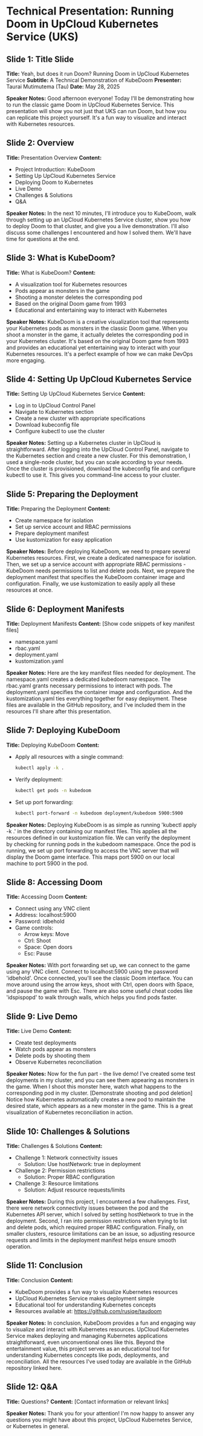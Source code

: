 # Technical Presentation: Running Doom in UpCloud Kubernetes Service (UKS)

## Slide 1: Title Slide
**Title:** Yeah, but does it run Doom? Running Doom in UpCloud Kubernetes Service
**Subtitle:** A Technical Demonstration of KubeDoom
**Presenter:** Taurai Mutimutema (Tau)
**Date:** May 28, 2025

**Speaker Notes:**
Good afternoon everyone! Today I'll be demonstrating how to run the classic game Doom in UpCloud Kubernetes Service. This presentation will show you not just that UKS can run Doom, but how you can replicate this project yourself. It's a fun way to visualize and interact with Kubernetes resources.

## Slide 2: Overview
**Title:** Presentation Overview
**Content:**
- Project Introduction: KubeDoom
- Setting Up UpCloud Kubernetes Service
- Deploying Doom to Kubernetes
- Live Demo
- Challenges & Solutions
- Q&A

**Speaker Notes:**
In the next 10 minutes, I'll introduce you to KubeDoom, walk through setting up an UpCloud Kubernetes Service cluster, show you how to deploy Doom to that cluster, and give you a live demonstration. I'll also discuss some challenges I encountered and how I solved them. We'll have time for questions at the end.

## Slide 3: What is KubeDoom?
**Title:** What is KubeDoom?
**Content:**
- A visualization tool for Kubernetes resources
- Pods appear as monsters in the game
- Shooting a monster deletes the corresponding pod
- Based on the original Doom game from 1993
- Educational and entertaining way to interact with Kubernetes

**Speaker Notes:**
KubeDoom is a creative visualization tool that represents your Kubernetes pods as monsters in the classic Doom game. When you shoot a monster in the game, it actually deletes the corresponding pod in your Kubernetes cluster. It's based on the original Doom game from 1993 and provides an educational yet entertaining way to interact with your Kubernetes resources. It's a perfect example of how we can make DevOps more engaging.

## Slide 4: Setting Up UpCloud Kubernetes Service
**Title:** Setting Up UpCloud Kubernetes Service
**Content:**
- Log in to UpCloud Control Panel
- Navigate to Kubernetes section
- Create a new cluster with appropriate specifications
- Download kubeconfig file
- Configure kubectl to use the cluster

**Speaker Notes:**
Setting up a Kubernetes cluster in UpCloud is straightforward. After logging into the UpCloud Control Panel, navigate to the Kubernetes section and create a new cluster. For this demonstration, I used a single-node cluster, but you can scale according to your needs. Once the cluster is provisioned, download the kubeconfig file and configure kubectl to use it. This gives you command-line access to your cluster.

## Slide 5: Preparing the Deployment
**Title:** Preparing the Deployment
**Content:**
- Create namespace for isolation
- Set up service account and RBAC permissions
- Prepare deployment manifest
- Use kustomization for easy application

**Speaker Notes:**
Before deploying KubeDoom, we need to prepare several Kubernetes resources. First, we create a dedicated namespace for isolation. Then, we set up a service account with appropriate RBAC permissions - KubeDoom needs permissions to list and delete pods. Next, we prepare the deployment manifest that specifies the KubeDoom container image and configuration. Finally, we use kustomization to easily apply all these resources at once.

## Slide 6: Deployment Manifests
**Title:** Deployment Manifests
**Content:**
[Show code snippets of key manifest files]
- namespace.yaml
- rbac.yaml
- deployment.yaml
- kustomization.yaml

**Speaker Notes:**
Here are the key manifest files needed for deployment. The namespace.yaml creates a dedicated kubedoom namespace. The rbac.yaml grants necessary permissions to interact with pods. The deployment.yaml specifies the container image and configuration. And the kustomization.yaml ties everything together for easy deployment. These files are available in the GitHub repository, and I've included them in the resources I'll share after this presentation.

## Slide 7: Deploying KubeDoom
**Title:** Deploying KubeDoom
**Content:**
- Apply all resources with a single command:
  ```bash
  kubectl apply -k .
  ```
- Verify deployment:
  ```bash
  kubectl get pods -n kubedoom
  ```
- Set up port forwarding:
  ```bash
  kubectl port-forward -n kubedoom deployment/kubedoom 5900:5900
  ```

**Speaker Notes:**
Deploying KubeDoom is as simple as running 'kubectl apply -k .' in the directory containing our manifest files. This applies all the resources defined in our kustomization file. We can verify the deployment by checking for running pods in the kubedoom namespace. Once the pod is running, we set up port forwarding to access the VNC server that will display the Doom game interface. This maps port 5900 on our local machine to port 5900 in the pod.

## Slide 8: Accessing Doom
**Title:** Accessing Doom
**Content:**
- Connect using any VNC client
- Address: localhost:5900
- Password: idbehold
- Game controls:
  - Arrow keys: Move
  - Ctrl: Shoot
  - Space: Open doors
  - Esc: Pause

**Speaker Notes:**
With port forwarding set up, we can connect to the game using any VNC client. Connect to localhost:5900 using the password 'idbehold'. Once connected, you'll see the classic Doom interface. You can move around using the arrow keys, shoot with Ctrl, open doors with Space, and pause the game with Esc. There are also some useful cheat codes like 'idspispopd' to walk through walls, which helps you find pods faster.

## Slide 9: Live Demo
**Title:** Live Demo
**Content:**
- Create test deployments
- Watch pods appear as monsters
- Delete pods by shooting them
- Observe Kubernetes reconciliation

**Speaker Notes:**
Now for the fun part - the live demo! I've created some test deployments in my cluster, and you can see them appearing as monsters in the game. When I shoot this monster here, watch what happens to the corresponding pod in my cluster. [Demonstrate shooting and pod deletion] Notice how Kubernetes automatically creates a new pod to maintain the desired state, which appears as a new monster in the game. This is a great visualization of Kubernetes reconciliation in action.

## Slide 10: Challenges & Solutions
**Title:** Challenges & Solutions
**Content:**
- Challenge 1: Network connectivity issues
  - Solution: Use hostNetwork: true in deployment
- Challenge 2: Permission restrictions
  - Solution: Proper RBAC configuration
- Challenge 3: Resource limitations
  - Solution: Adjust resource requests/limits

**Speaker Notes:**
During this project, I encountered a few challenges. First, there were network connectivity issues between the pod and the Kubernetes API server, which I solved by setting hostNetwork to true in the deployment. Second, I ran into permission restrictions when trying to list and delete pods, which required proper RBAC configuration. Finally, on smaller clusters, resource limitations can be an issue, so adjusting resource requests and limits in the deployment manifest helps ensure smooth operation.

## Slide 11: Conclusion
**Title:** Conclusion
**Content:**
- KubeDoom provides a fun way to visualize Kubernetes resources
- UpCloud Kubernetes Service makes deployment simple
- Educational tool for understanding Kubernetes concepts
- Resources available at: https://github.com/rusiqe/taudoom

**Speaker Notes:**
In conclusion, KubeDoom provides a fun and engaging way to visualize and interact with Kubernetes resources. UpCloud Kubernetes Service makes deploying and managing Kubernetes applications straightforward, even unconventional ones like this. Beyond the entertainment value, this project serves as an educational tool for understanding Kubernetes concepts like pods, deployments, and reconciliation. All the resources I've used today are available in the GitHub repository linked here.

## Slide 12: Q&A
**Title:** Questions?
**Content:**
[Contact information or relevant links]

**Speaker Notes:**
Thank you for your attention! I'm now happy to answer any questions you might have about this project, UpCloud Kubernetes Service, or Kubernetes in general.
